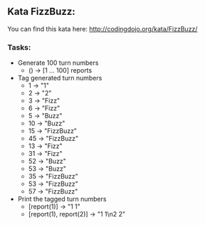 ## Kata FizzBuzz:
You can find this kata here: http://codingdojo.org/kata/FizzBuzz/

### Tasks:

* Generate 100 turn numbers
    * () -> [1 ... 100] reports
* Tag generated turn numbers
    * 1 -> "1"
    * 2 -> "2"
    * 3 -> "Fizz"
    * 6 -> "Fizz"
    * 5 -> "Buzz"
    * 10 -> "Buzz"
    * 15 -> "FizzBuzz"
    * 45 -> "FizzBuzz"
    * 13 -> "Fizz"
    * 31 -> "Fizz"
    * 52 -> "Buzz"
    * 53 -> "Buzz"
    * 35 -> "FizzBuzz"
    * 53 -> "FizzBuzz"
    * 57 -> "FizzBuzz"
* Print the tagged turn numbers
    * [report(1)] -> "1 1"
    * [report(1), report(2)] -> "1 1\n2 2"
